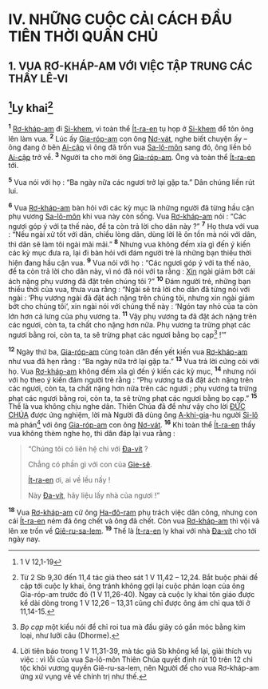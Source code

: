 # IV. NHỮNG CUỘC CẢI CÁCH ĐẦU TIÊN THỜI QUÂN CHỦ

## 1. VUA RƠ-KHÁP-AM VỚI VIỆC TẬP TRUNG CÁC THẦY LÊ-VI

## [^1@-3aebb26c-9ff5-488c-be05-966deb4746da]Ly khai[^1-3aebb26c-9ff5-488c-be05-966deb4746da]
<sup><b>1</b></sup> [Rơ-kháp-am]() đi [Si-khem](), vì toàn thể [Ít-ra-en]() tụ họp ở [Si-khem]() để tôn ông lên làm vua. <sup><b>2</b></sup> Lúc ấy [Gia-róp-am]() con ông [Nơ-vát](), nghe biết chuyện ấy – ông đang ở bên [Ai-cập]() vì ông đã trốn vua [Sa-lô-môn]() sang đó, ông liền bỏ [Ai-cập]() trở về. <sup><b>3</b></sup> Người ta cho mời ông [Gia-róp-am](). Ông và toàn thể [Ít-ra-en]() tới.

<sup><b>5</b></sup> Vua nói với họ : “Ba ngày nữa các ngươi trở lại gặp ta.” Dân chúng liền rút lui.

<sup><b>6</b></sup> Vua [Rơ-kháp-am]() bàn hỏi với các kỳ mục là những người đã từng hầu cận phụ vương [Sa-lô-môn]() khi vua này còn sống. Vua [Rơ-kháp-am]() nói : “Các ngươi góp ý với ta thế nào, để ta còn trả lời cho dân này ?” <sup><b>7</b></sup> Họ thưa với vua : “Nếu ngài xử tốt với dân, chiều lòng dân, dùng lời lẽ ôn tồn mà nói với dân, thì dân sẽ làm tôi ngài mãi mãi.” <sup><b>8</b></sup> Nhưng vua không đếm xỉa gì đến ý kiến các kỳ mục đưa ra, lại đi bàn hỏi với đám người trẻ là những bạn thiếu thời hiện đang hầu cận vua. <sup><b>9</b></sup> Vua nói với họ : “Các ngươi góp ý với ta thế nào, để ta còn trả lời cho dân này, vì nó đã nói với ta rằng : [Xin]() ngài giảm bớt cái ách nặng phụ vương đã đặt trên chúng tôi ?” <sup><b>10</b></sup> Đám người trẻ, những bạn thiếu thời của vua, thưa vua rằng : “Ngài sẽ trả lời cho dân đã từng nói với ngài : ‘Phụ vương ngài đã đặt ách nặng trên chúng tôi, nhưng xin ngài giảm bớt cho chúng tôi’, xin ngài nói với chúng thế này : ‘Ngón tay nhỏ của ta còn lớn hơn cả lưng của phụ vương ta. <sup><b>11</b></sup> Vậy phụ vương ta đã đặt ách nặng trên các ngươi, còn ta, ta chất cho nặng hơn nữa. Phụ vương ta trừng phạt các ngươi bằng roi, còn ta, ta sẽ trừng phạt các ngươi bằng bọ cạp[^2-3aebb26c-9ff5-488c-be05-966deb4746da] !’”

<sup><b>12</b></sup> Ngày thứ ba, [Gia-róp-am]() cùng toàn dân đến yết kiến vua [Rơ-kháp-am]() như vua đã hẹn rằng : “Ba ngày nữa trở lại gặp ta.” <sup><b>13</b></sup> Vua trả lời cứng cỏi với họ. Vua [Rơ-kháp-am]() không đếm xỉa gì đến ý kiến các kỳ mục, <sup><b>14</b></sup> nhưng nói với họ theo ý kiến đám người trẻ rằng : “Phụ vương ta đã đặt ách nặng trên các ngươi, còn ta, ta chất nặng hơn nữa trên các ngươi ; phụ vương ta trừng phạt các ngươi bằng roi, còn ta, ta sẽ trừng phạt các ngươi bằng bọ cạp.” <sup><b>15</b></sup> Thế là vua không chịu nghe dân. Thiên Chúa đã để như vậy cho lời [ĐỨC CHÚA]() được ứng nghiệm, lời mà Người đã dùng ông [A-khi-gia]()-hu người [Si-lô]() mà phán[^3-3aebb26c-9ff5-488c-be05-966deb4746da] với ông [Gia-róp-am]() con ông [Nơ-vát](). <sup><b>16</b></sup> Khi toàn thể [Ít-ra-en]() thấy vua không thèm nghe họ, thì dân đáp lại vua rằng :

> “Chúng tôi có liên hệ chi với [Đa-vít]() ?
>
> Chẳng có phần gì với con của [Gie-sê]().
>
> [Ít-ra-en]() ơi, ai về lều nấy !
>
> Này [Đa-vít](), hãy liệu lấy nhà của ngươi !”

<sup><b>18</b></sup> Vua [Rơ-kháp-am]() cử ông [Ha-đô-ram]() phụ trách việc dân công, nhưng con cái [Ít-ra-en]() ném đá ông chết và ông đã chết. Còn vua [Rơ-kháp-am]() thì vội vã lên xe trốn về [Giê-ru-sa-lem](). <sup><b>19</b></sup> Thế là [Ít-ra-en]() ly khai với nhà [Đa-vít]() cho tới ngày nay.

[^1-3aebb26c-9ff5-488c-be05-966deb4746da]: Từ 2 Sb 9,30 đến 11,4 tác giả theo sát 1 V 11,42 – 12,24. Bắt buộc phải đề cập tới cuộc ly khai, ông tránh không gợi lại cuộc phản loạn của ông Gia-róp-am trước đó (1 V 11,26-40). Ngay cả cuộc ly khai tôn giáo được kể dài dòng trong 1 V 12,26 – 13,31 cũng chỉ được ông ám chỉ qua tới ở 11,14-15.
[^2-3aebb26c-9ff5-488c-be05-966deb4746da]: *Bọ cạp* một kiểu nói để chỉ roi tua mà đầu giây có gắn móc bằng kim loại, như lưỡi câu (Dhorme).
[^3-3aebb26c-9ff5-488c-be05-966deb4746da]: Lời tiên báo trong 1 V 11,31-39, mà tác giả Sb không kể lại, giải thích vụ việc : vì lỗi của vua Sa-lô-môn Thiên Chúa quyết định rút 10 trên 12 chi tộc khỏi vương quyền Giê-ru-sa-lem, nên Người để cho vua Rơ-kháp-am ứng xử vụng về về chính trị như thế.
[^1@-3aebb26c-9ff5-488c-be05-966deb4746da]: 1 V 12,1-19